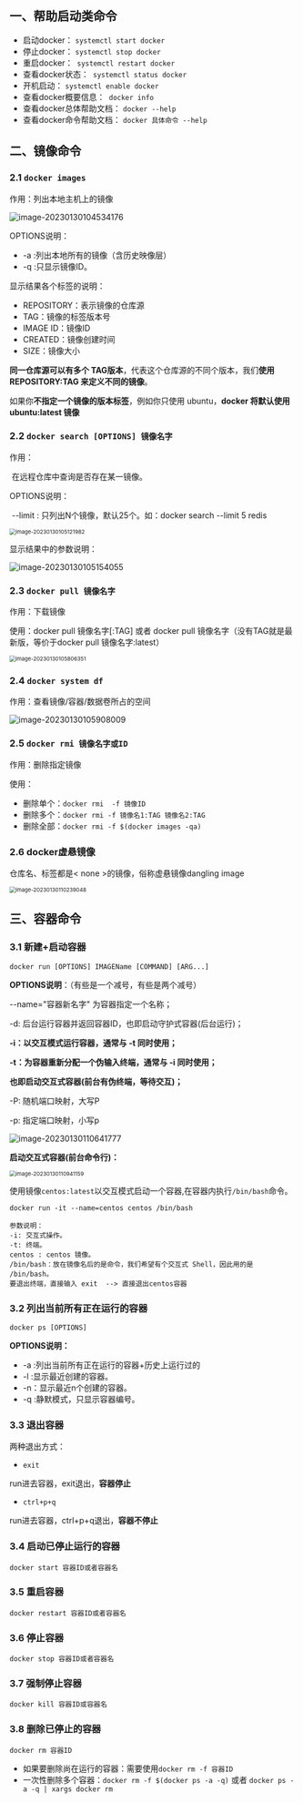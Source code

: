 ## 一、帮助启动类命令

- 启动docker： `systemctl start docker`
- 停止docker： `systemctl stop docker`
- 重启docker：` systemctl restart docker`
- 查看docker状态：` systemctl status docker`
- 开机启动： `systemctl enable docker`
- 查看docker概要信息：` docker info`
- 查看docker总体帮助文档： `docker --help`
- 查看docker命令帮助文档： `docker 具体命令 --help`

## 二、镜像命令

### 2.1 `docker images`

作用：列出本地主机上的镜像

![image-20230130104534176](05.docker常用命令.assets/image-20230130104534176.png)

OPTIONS说明：

- -a :列出本地所有的镜像（含历史映像层）
- -q :只显示镜像ID。



显示结果各个标签的说明：

- REPOSITORY：表示镜像的仓库源
- TAG：镜像的标签版本号
- IMAGE ID：镜像ID
- CREATED：镜像创建时间
- SIZE：镜像大小

**同一仓库源可以有多个 TAG版本**，代表这个仓库源的不同个版本，我们**使用 REPOSITORY:TAG 来定义不同的镜像**。

如果你**不指定一个镜像的版本标签**，例如你只使用 ubuntu，**docker 将默认使用 ubuntu:latest 镜像**



### 2.2 `docker search [OPTIONS] 镜像名字` 

作用：

​	在远程仓库中查询是否存在某一镜像。

OPTIONS说明：

​	--limit : 只列出N个镜像，默认25个。如：docker search --limit 5 redis

<img src="05.docker常用命令.assets/image-20230130105121982.png" alt="image-20230130105121982" style="zoom:67%;" />

显示结果中的参数说明：

![image-20230130105154055](05.docker常用命令.assets/image-20230130105154055.png)

### 2.3 `docker pull 镜像名字`

作用：下载镜像

使用：docker pull 镜像名字[:TAG]  或者  docker pull 镜像名字（没有TAG就是最新版，等价于docker pull 镜像名字:latest）

<img src="05.docker常用命令.assets/image-20230130105806351.png" alt="image-20230130105806351" style="zoom:67%;" />

### 2.4 `docker system df `

作用：查看镜像/容器/数据卷所占的空间

![image-20230130105908009](05.docker常用命令.assets/image-20230130105908009.png)

### 2.5 `docker rmi 镜像名字或ID`

作用：删除指定镜像

使用：

- 删除单个：`docker rmi  -f 镜像ID`
- 删除多个：`docker rmi -f 镜像名1:TAG 镜像名2:TAG`
- 删除全部：`docker rmi -f $(docker images -qa)`

### 2.6 docker虚悬镜像

仓库名、标签都是< none >的镜像，俗称虚悬镜像dangling image

<img src="05.docker常用命令.assets/image-20230130110239048.png" alt="image-20230130110239048" style="zoom:67%;" />



## 三、容器命令

### 3.1 新建+启动容器

`docker run [OPTIONS] IMAGEName [COMMAND] [ARG...]`



**OPTIONS说明**：（有些是一个减号，有些是两个减号）

--name="容器新名字"    为容器指定一个名称；

-d: 后台运行容器并返回容器ID，也即启动守护式容器(后台运行)；



**-i：以交互模式运行容器，通常与 -t 同时使用；**

**-t：为容器重新分配一个伪输入终端，通常与 -i 同时使用；**

**也即启动交互式容器(前台有伪终端，等待交互)；**



-P: 随机端口映射，大写P

-p: 指定端口映射，小写p

![image-20230130110641777](05.docker常用命令.assets/image-20230130110641777.png)

**启动交互式容器(前台命令行)：**

<img src="05.docker常用命令.assets/image-20230130110941159.png" alt="image-20230130110941159" style="zoom:67%;" />

使用镜像`centos:latest`以交互模式启动一个容器,在容器内执行`/bin/bash`命令。

`docker run -it --name=centos centos /bin/bash`

```
参数说明：
-i: 交互式操作。
-t: 终端。
centos : centos 镜像。
/bin/bash：放在镜像名后的是命令，我们希望有个交互式 Shell，因此用的是 /bin/bash。
要退出终端，直接输入 exit  --> 直接退出centos容器
```

### 3.2 列出当前所有正在运行的容器

`docker ps [OPTIONS]`

**OPTIONS说明：**

- -a :列出当前所有正在运行的容器+历史上运行过的
- -l :显示最近创建的容器。
- -n：显示最近n个创建的容器。
- -q :静默模式，只显示容器编号。

### 3.3 退出容器

两种退出方式：

- `exit`

run进去容器，exit退出，**容器停止**

- `ctrl+p+q`

run进去容器，ctrl+p+q退出，**容器不停止**

### 3.4 启动已停止运行的容器

`docker start 容器ID或者容器名`

### 3.5 重启容器

`docker restart 容器ID或者容器名`

### 3.6 停止容器

`docker stop 容器ID或者容器名`

### 3.7 强制停止容器

`docker kill 容器ID或容器名`

### 3.8 删除已停止的容器

`docker rm 容器ID`

- 如果要删除尚在运行的容器：需要使用``docker rm -f 容器ID``
- 一次性删除多个容器：`docker rm -f $(docker ps -a -q)`  或者  `docker ps -a -q | xargs docker rm`

